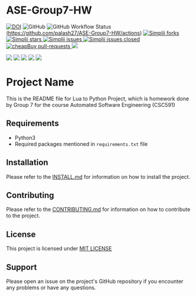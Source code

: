 # ASE-Group7-HW

<!-- [![DOI](https://zenodo.org/badge/404911045.svg)](https://zenodo.org/badge/latestdoi/404911045)
[![License: MIT](https://img.shields.io/badge/License-MIT-yellow.svg)](https://opensource.org/licenses/MIT)
[![Code style: black](https://img.shields.io/badge/code%20style-black-000000.svg)](https://github.com/psf/black)
[![Build Status](https://app.travis-ci.com/palash27/ASE-Group7-HW.svg?branch=main)](https://app.travis-ci.com/palash27/ASE-Group7-HW)
[![codecov](https://codecov.io/gh/palash27/ASE-Group7-HW/branch/main/graph/badge.svg?token=9ZXVRIPHLO)](https://codecov.io/gh/palash27/ASE-Group7-HW)
![github workflow](https://github.com/palash27/ASE-Group7-HW/actions/workflows/unit_test.yml/badge.svg)
![github workflow](https://github.com/palash27/ASE-Group7-HW/actions/workflows/style_checker.yml/badge.svg)
![github workflow](https://github.com/palash27/ASE-Group7-HW/actions/workflows/syntax_checker.yml/badge.svg)
![github workflow](https://github.com/palash27/ASE-Group7-HW/actions/workflows/close_as_a_feature.yml/badge.svg) -->
<!--Badges-->
[![DOI](https://zenodo.org/badge/DOI/10.5281/zenodo.8475.svg)](https://doi.org/10.5281/zenodo.8475)
![GitHub](https://img.shields.io/badge/Language-Python-blue.svg)
![GitHub Workflow Status](https://img.shields.io/github/actions/workflow/status/palash27/ASE-Group7-HW/python-app.yml)(https://github.com/palash27/ASE-Group7-HW/actions)
<a href="https://github.com/palash27/ASE-Group7-HW/fork" target="blank">
<img src="https://img.shields.io/github/forks/palash27/ASE-Group7-HW?style=flat-square" alt="Simplii forks"/>
</a>
<a href="https://github.com/palash27/ASE-Group7-HW/stargazers" target="blank">
<img src="https://img.shields.io/github/stars/palash27/ASE-Group7-HW?style=flat-square" alt="Simplii stars"/>
</a>
<a href="https://github.com/palash27/ASE-Group7-HW/issues" target="blank">
<img src="https://img.shields.io/github/issues/palash27/ASE-Group7-HW?style=flat-square" alt="Simplii issues"/>
</a>
<a href="https://github.com/palash27/ASE-Group7-HW/issues" target="blank">
<img src="https://img.shields.io/github/issues-closed/palash27/ASE-Group7-HW" alt="Simplii issues closed"/>
</a>
<a href="https://github.com/palash27/ASE-Group7-HW/pulls" target="blank">
<img src="https://img.shields.io/github/issues-pr/palash27/ASE-Group7-HW?style=flat-square" alt="cheapBuy pull-requests"/>
</a>
<a href="https://github.com/palash27/ASE-Group7-HW/graphs/contributors" alt="Contributors">
<img src="https://img.shields.io/github/contributors/palash27/ASE-Group7-HW" /></a>

<a href="https://github.com/palash27/ASE-Group7-HW/milestones" alt="milestones">
<img src="https://img.shields.io/github/milestones/all/palash27/ASE-Group7-HW" /></a> 

<a href="https://github.com/palash27/ASE-Group7-HW/graphs/commit-activity" alt="commit activity">
<img src="https://img.shields.io/github/commit-activity/w/palash27/ASE-Group7-HW" /></a> 

<a href="https://github.com/palash27/ASE-Group7-HW/discussions" alt="discussion">
<img src="https://img.shields.io/github/discussions/palash27/ASE-Group7-HW" /></a> 

<a href="https://img.shields.io/github/repo-size/palash27/ASE-Group7-HW" alt="repo size">
<img src="https://img.shields.io/github/repo-size/palash27/ASE-Group7-HW" /></a>

<a href="https://img.shields.io/tokei/lines/github/palash27/ASE-Group7-HW" alt="total lines">
<img src="https://img.shields.io/tokei/lines/github/palash27/ASE-Group7-HW" /></a>
<br>

<!-- <p align="center">
    <a href="https://github.com/palash27/ASE-Group7-HW/issues/new/choose">Report Bug</a>
    /
    <a href="https://github.com/palash27/ASE-Group7-HW/issues/new/choose">Request Feature</a>
</p> -->

# Project Name

This is the README file for Lua to Python Project, which is homework done by Group 7 for the course Automated Software Engineering (CSC591)

## Requirements

- Python3
- Required packages mentioned in `requirements.txt` file

## Installation

Please refer to the [INSTALL.md](INSTALL.md) for information on how to install the project.

## Contributing

Please refer to the [CONTRIBUTING.md](CONTRIBUTING.md) for information on how to contribute to the project.

## License

This project is licensed under [MIT LICENSE](LICENSE.md)

## Support

Please open an issue on the project's GitHub repository if you encounter any problems or have any questions.
